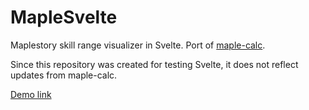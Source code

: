 # MapleSvelte

Maplestory skill range visualizer in Svelte. Port of [maple-calc](https://github.com/icepeng/maple-calc).

Since this repository was created for testing Svelte, it does not reflect updates from maple-calc.

[Demo link](https://icepeng.github.io/maple-svelte/)